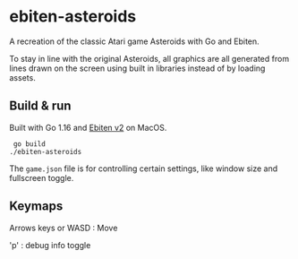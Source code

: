 # ebiten-asteroids

A recreation of the classic Atari game Asteroids with Go and Ebiten.

To stay in line with the original Asteroids, all graphics are all generated from lines drawn on the screen using built in libraries instead of by loading assets.

## Build & run

Built with Go 1.16 and [Ebiten v2](https://github.com/hajimehoshi/ebiten) on MacOS.

     go build
    ./ebiten-asteroids

The `game.json` file is for controlling certain settings, like window size and fullscreen toggle.

## Keymaps

Arrows keys or WASD : Move

'p' : debug info toggle
